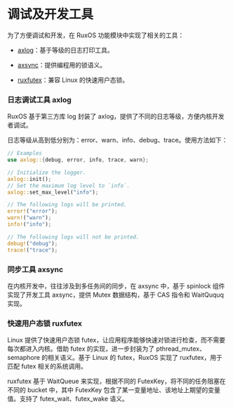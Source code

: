 
# 调试及开发工具

为了方便调试和开发，在 RuxOS 功能模块中实现了相关的工具：

- [axlog](#日志调试工具-axlog)：基于等级的日志打印工具。

- [axsync](#同步工具-axsync)：提供编程用的锁语义。

- [ruxfutex](#快速用户态锁-ruxfutex)：兼容 Linux 的快速用户态锁。

### 日志调试工具 axlog

RuxOS 基于第三方库 log 封装了 axlog，提供了不同的日志等级，方便内核开发者调试。

日志等级从高到低分别为：error、warn、info、debug、trace。使用方法如下：

```rust
// Examples
use axlog::{debug, error, info, trace, warn};

// Initialize the logger.
axlog::init();
// Set the maximum log level to `info`.
axlog::set_max_level("info");

// The following logs will be printed.
error!("error");
warn!("warn");
info!("info");

// The following logs will not be printed.
debug!("debug");
trace!("trace");
```

### 同步工具 axsync

在内核开发中，往往涉及到多任务间的同步，在 axsync 中，基于 spinlock 组件实现了开发工具 axsync，提供 Mutex 数据结构，基于 CAS 指令和 WaitQuquq 实现。

### 快速用户态锁 ruxfutex

Linux 提供了快速用户态锁 futex，让应用程序能够快速对锁进行检查，而不需要每次都进入内核。借助 futex 的实现，进一步封装为了 pthread_mutex、semaphore 的相关语义。基于 Linux 的 futex，RuxOS 实现了 ruxfutex，用于匹配 futex 相关的系统调用。

ruxfutex 基于 WaitQueue 来实现，根据不同的 FutexKey，将不同的任务阻塞在不同的 bucket 中，其中 FutexKey 包含了某一变量地址、该地址上期望的变量值。支持了 futex_wait、futex_wake 语义。

